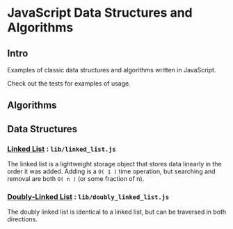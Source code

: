 # JavaScript Data Structures and Algorithms

## Intro

Examples of classic data structures and algorithms written in JavaScript.

Check out the tests for examples of usage.

## Algorithms

## Data Structures

### [Linked List](http://en.wikipedia.org/wiki/Linked_list) : `lib/linked_list.js`

The linked list is a lightweight storage object that stores data linearly in the order it was added. Adding is a `O( 1 )` time operation, but searching and removal are both `O( n )` (or some fraction of n).

### [Doubly-Linked List](http://en.wikipedia.org/wiki/Doubly_linked_list) : `lib/doubly_linked_list.js`

The doubly linked list is identical to a linked list, but can be traversed in both directions.
